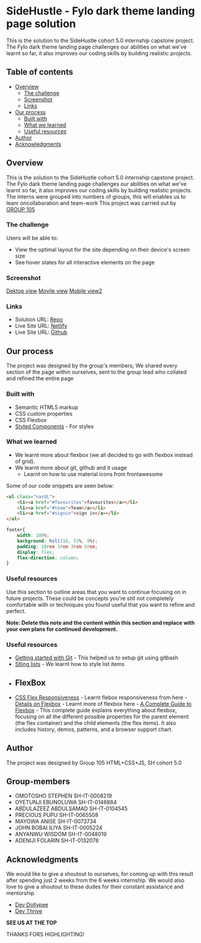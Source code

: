 # SideHustle - Fylo dark theme landing page solution

This is the solution to the SideHustle cohort 5.0 internship capstone project. The Fylo dark theme landing page challenges our abilities on what we've learnt so far, it also improves our coding skills by building realistic projects. 

## Table of contents

- [Overview](#overview)
  - [The challenge](#the-challenge)
  - [Screenshot](#screenshot)
  - [Links](#links)
- [Our process](#our-process)
  - [Built with](#built-with)
  - [What we learned](#what-we-learned)
  - [Useful resources](#useful-resources)
- [Author](#author)
- [Acknowledgments](#acknowledgments)

## Overview

This is the solution to the SideHustle cohort 5.0 internship capstone project. The Fylo dark theme landing page challenges our abilities on what we've learnt so far, it also improves our coding skills by building realistic projects.
The interns were grouped into numbers of groups, this will enables us to leanr oncollaboration and team-work
This project was carried out by [GROUP 105](#group-members)

### The challenge

Users will be able to:

- View the optimal layout for the site depending on their device's screen size
- See hover states for all interactive elements on the page

### Screenshot

[Dektop view](./screenshot/desktop%20view.png)
[Movile view](./screenshot/mobile%20view_taken%20on%20pc.png)
[Mobile view2](./screenshot/screenshot%20from%20mobile%20phone.jpeg)

### Links

- Solution URL: [Repo](https://github.com/cryptotosh/sh_capstoneproj)
- Live Site URL: [Netlify](https://toshit-shcapstoneproj1.netlify.app)
- Live Site URL: [Github](https://cryptotosh.github.io/sh_capstoneproj/)

## Our process
The project was designed by the group's members;
We shared every section of the page within ourselves, sent to the group lead who collated and refined the entire page
### Built with

- Semantic HTML5 markup
- CSS custom properties
- CSS Flexbox
- [Styled Components](https://styled-components.com/) - For styles


### What we learned

 - We learnt more about flexbox (we all decided to go with flexbox instead of grid).
 - We learnt more about git, github and it usage
   - Learnt on how to use material icons from frontawesome

Some of our code snippets are seen below:

```html
<ul class="navUL">
    <li><a href="#favourites">favourites</a></li>
    <li><a href="#team">Team</a></li>
    <li><a href="#signin">sign in</a></li>
</ul>
```
```css
footer{
    width: 100%;
    background: hsl(216, 53%, 9%);
    padding: 10rem 3rem 3rem 5rem;
    display: flex;
    flex-direction: column;
}
```
### Useful resources

Use this section to outline areas that you want to continue focusing on in future projects. These could be concepts you're still not completely comfortable with or techniques you found useful that you want to refine and perfect.

**Note: Delete this note and the content within this section and replace with your own plans for continued development.**

### Useful resources

 - [Getting started with Git](https://git-scm.com/book/en/v2/Getting-Started-First-Time-Git-Setup) - This helped us to setup git using gitbash
 - [Stling lists](https://developer.mozilla.org/en-US/docs/Learn/CSS/Styling_text/Styling_lists) - We learnt how to style list items
  - ## FlexBox
   - [CSS Flex Responsiveness](https://www.w3schools.com/css/css3_flexbox_responsive.asp) - Learnt flebox responsiveness from here
    - [Details on Flexbox](https://www.internetingishard.com/html-and-css/flexbox/#:~:text=The%20first%20step%20in%20using%20flexbox%20is%20to,with%20flexbox%20instead%20of%20the%20default%20box%20model.) - Learnt more of flexbox here
    - [A Complete Guide to Flexbox](https://css-tricks.com/snippets/css/a-guide-to-flexbox/) - This complete guide explains everything about flexbox, focusing on all the different possible properties for the parent element (the flex container) and the child elements (the flex items). It also includes history, demos, patterns, and a browser support chart.

## Author
The project was designed by Group 105 HTML+CSS+JS, SH cohort 5.0
## Group-members
 - OMOTOSHO STEPHEN SH-IT-0008219
 - OYETUNJI EBUNOLUWA SH-IT-0146884
 - ABDULAZEEZ ABDULSAMAD SH-IT-0104545
 - PRECIOUS PUPU SH-IT-0065508
 - MAYOWA ANISE SH-IT-0073734
 - JOHN BOBAI ILIYA SH-IT-0005224
 - ANYANWU WISDOM SH-IT-0048019
 - ADENIJI FOLARIN SH-IT-0132078

## Acknowledgments
We would like to give a shoutout to ourselves, for coming up with this result after spending just 2 weeks from the 6 weeks internship.
We would also love to give a shoutout to these dudes for their constant assistance and mentorship
 - [Dev Dollypee](https://github.com/dollypee)
 - [Dev Thrive](https://github.com/ccanyanwu)

**SEE US AT THE TOP**

THANKS FORS HIGHLIGHTING!
